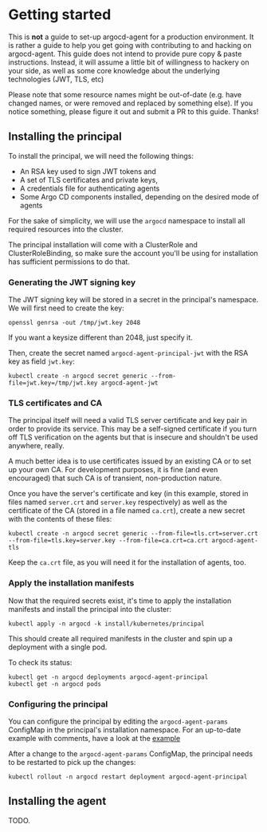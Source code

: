 # Getting started

This is **not** a guide to set-up argocd-agent for a production environment. It is rather a guide to help you get going with contributing to and hacking on argocd-agent. This guide does not intend to provide pure copy & paste instructions. Instead, it will assume a little bit of willingness to hackery on your side, as well as some core knowledge about the underlying technologies (JWT, TLS, etc)

Please note that some resource names might be out-of-date (e.g. have changed names, or were removed and replaced by something else). If you notice something, please figure it out and submit a PR to this guide. Thanks!

## Installing the principal

To install the principal, we will need the following things:

* An RSA key used to sign JWT tokens and
* A set of TLS certificates and private keys,
* A credentials file for authenticating agents
* Some Argo CD components installed, depending on the desired mode of agents

For the sake of simplicity, we will use the `argocd` namespace to install all required resources into the cluster.

The principal installation will come with a ClusterRole and ClusterRoleBinding, so make sure the account you'll be using for installation has sufficient permissions to do that.

### Generating the JWT signing key

The JWT signing key will be stored in a secret in the principal's namespace. We will first need to create the key:

```
openssl genrsa -out /tmp/jwt.key 2048
```

If you want a keysize different than 2048, just specify it.

Then, create the secret named `argocd-agent-principal-jwt` with the RSA key as field `jwt.key`:

```
kubectl create -n argocd secret generic --from-file=jwt.key=/tmp/jwt.key argocd-agent-jwt
```

### TLS certificates and CA

The principal itself will need a valid TLS server certificate and key pair in order to provide its service. This may be a self-signed certificate if you turn off TLS verification on the agents but that is insecure and shouldn't be used anywhere, really.

A much better idea is to use certificates issued by an existing CA or to set up your own CA. For development purposes, it is fine (and even encouraged) that such CA is of transient, non-production nature.

Once you have the server's certificate and key (in this example, stored in files named `server.crt` and `server.key` respectively) as well as the certificate of the CA (stored in a file named `ca.crt`), create a new secret with the contents of these files:

```
kubectl create -n argocd secret generic --from-file=tls.crt=server.crt --from-file=tls.key=server.key --from-file=ca.crt=ca.crt argocd-agent-tls
```

Keep the `ca.crt` file, as you will need it for the installation of agents, too.

### Apply the installation manifests

Now that the required secrets exist, it's time to apply the installation manifests and install the principal into the cluster:

```
kubectl apply -n argocd -k install/kubernetes/principal
```

This should create all required manifests in the cluster and spin up a deployment with a single pod.

To check its status:

```
kubectl get -n argocd deployments argocd-agent-principal
kubectl get -n argocd pods
```

### Configuring the principal

You can configure the principal by editing the `argocd-agent-params` ConfigMap in the principal's installation namespace. For an up-to-date example with comments, have a look at the
[example](https://github.com/jannfis/argocd-agent/blob/main/install/kubernetes/principal/principal-params-cm.yaml)

After a change to the `argocd-agent-params` ConfigMap, the principal needs to be restarted to pick up the changes:

```
kubectl rollout -n argocd restart deployment argocd-agent-principal
```

## Installing the agent

TODO.